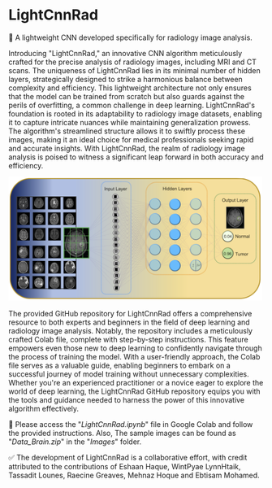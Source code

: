 # LightCnnRad

:diamond_shape_with_a_dot_inside: A lightweight CNN developed specifically for radiology image analysis.

Introducing "LightCnnRad," an innovative CNN algorithm meticulously crafted for the precise analysis of radiology images, including MRI and CT scans. The uniqueness of LightCnnRad lies in its minimal number of hidden layers, strategically designed to strike a harmonious balance between complexity and efficiency. This lightweight architecture not only ensures that the model can be trained from scratch but also guards against the perils of overfitting, a common challenge in deep learning. LightCnnRad's foundation is rooted in its adaptability to radiology image datasets, enabling it to capture intricate nuances while maintaining generalization prowess. The algorithm's streamlined structure allows it to swiftly process these images, making it an ideal choice for medical professionals seeking rapid and accurate insights. With LightCnnRad, the realm of radiology image analysis is poised to witness a significant leap forward in both accuracy and efficiency.

<img src="https://github.com/PKhosravi-CityTech/LightCnnRad/blob/main/Images/LightCnnRad.png" width="500" />

The provided GitHub repository for LightCnnRad offers a comprehensive resource to both experts and beginners in the field of deep learning and radiology image analysis. Notably, the repository includes a meticulously crafted Colab file, complete with step-by-step instructions. This feature empowers even those new to deep learning to confidently navigate through the process of training the model. With a user-friendly approach, the Colab file serves as a valuable guide, enabling beginners to embark on a successful journey of model training without unnecessary complexities. Whether you're an experienced practitioner or a novice eager to explore the world of deep learning, the LightCnnRad GitHub repository equips you with the tools and guidance needed to harness the power of this innovative algorithm effectively.

:diamond_shape_with_a_dot_inside: Please access the "*LightCnnRad.ipynb*" file in Google Colab and follow the provided instructions. Also, The sample images can be found as "*Data_Brain.zip*" in the "*Images*" folder. 

:white_check_mark: The development of LightCnnRad is a collaborative effort, with credit attributed to the contributions of Eshaan Haque, WintPyae LynnHtaik, Tassadit Lounes, Raecine Greaves, Mehnaz Hoque and Ebtisam Mohamed.



